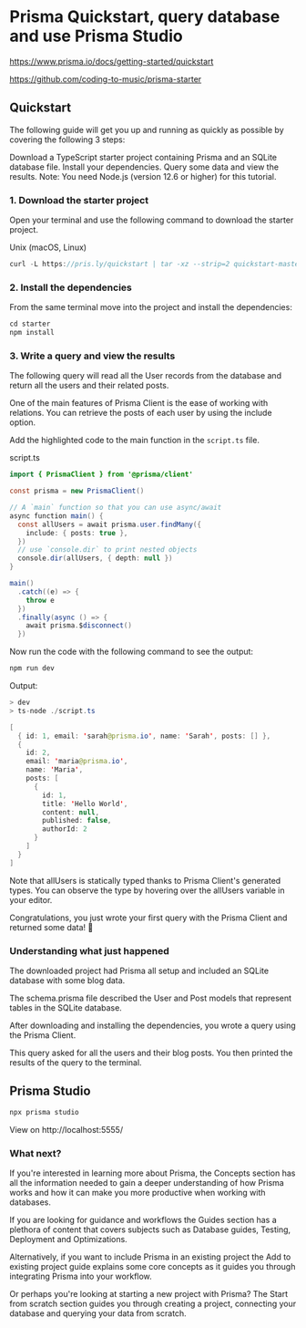 # Prisma Quickstart, query database and use Prisma Studio

https://www.prisma.io/docs/getting-started/quickstart

https://github.com/coding-to-music/prisma-starter

## Quickstart

The following guide will get you up and running as quickly as possible by covering the following 3 steps:

Download a TypeScript starter project containing Prisma and an SQLite database file.
Install your dependencies.
Query some data and view the results.
Note: You need Node.js (version 12.6 or higher) for this tutorial.

### 1. Download the starter project
Open your terminal and use the following command to download the starter project.

Unix (macOS, Linux)
```java
curl -L https://pris.ly/quickstart | tar -xz --strip=2 quickstart-master/typescript/starter 
```

### 2. Install the dependencies
From the same terminal move into the project and install the dependencies:

```java
cd starter 
npm install 
```

### 3. Write a query and view the results
The following query will read all the User records from the database and return all the users and their related posts.

One of the main features of Prisma Client is the ease of working with relations. You can retrieve the posts of each user by using the include option.

Add the highlighted code to the main function in the `script.ts` file.

script.ts
```java
import { PrismaClient } from '@prisma/client'

const prisma = new PrismaClient()

// A `main` function so that you can use async/await
async function main() {
  const allUsers = await prisma.user.findMany({
    include: { posts: true },
  })
  // use `console.dir` to print nested objects
  console.dir(allUsers, { depth: null })
}

main()
  .catch((e) => {
    throw e
  })
  .finally(async () => {
    await prisma.$disconnect()
  })
```

Now run the code with the following command to see the output:

```java
npm run dev 
```

Output:
```java
> dev
> ts-node ./script.ts

[
  { id: 1, email: 'sarah@prisma.io', name: 'Sarah', posts: [] },
  {
    id: 2,
    email: 'maria@prisma.io',
    name: 'Maria',
    posts: [
      {
        id: 1,
        title: 'Hello World',
        content: null,
        published: false,
        authorId: 2
      }
    ]
  }
]
```

Note that allUsers is statically typed thanks to Prisma Client's generated types. You can observe the type by hovering over the allUsers variable in your editor.

Congratulations, you just wrote your first query with the Prisma Client and returned some data! 🎉

### Understanding what just happened
The downloaded project had Prisma all setup and included an SQLite database with some blog data.

The schema.prisma file described the User and Post models that represent tables in the SQLite database.

After downloading and installing the dependencies, you wrote a query using the Prisma Client.

This query asked for all the users and their blog posts. You then printed the results of the query to the terminal.

## Prisma Studio
```java
npx prisma studio
```
View on 
http://localhost:5555/

### What next?
If you're interested in learning more about Prisma, the Concepts section has all the information needed to gain a deeper understanding of how Prisma works and how it can make you more productive when working with databases.

If you are looking for guidance and workflows the Guides section has a plethora of content that covers subjects such as Database guides, Testing, Deployment and Optimizations.

Alternatively, if you want to include Prisma in an existing project the Add to existing project guide explains some core concepts as it guides you through integrating Prisma into your workflow.

Or perhaps you're looking at starting a new project with Prisma? The Start from scratch section guides you through creating a project, connecting your database and querying your data from scratch.